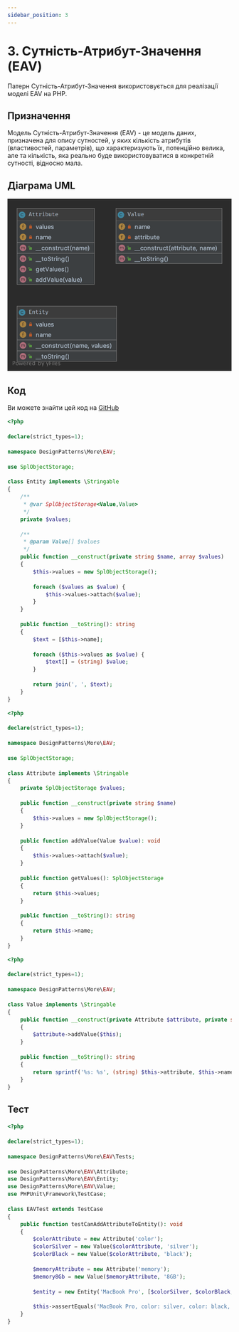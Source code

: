 ```yaml
---
sidebar_position: 3
---
```


# 3. Сутність-Атрибут-Значення (EAV)

Патерн Сутність-Атрибут-Значення використовується для реалізації моделі EAV на PHP.

## Призначення

Модель Сутність-Атрибут-Значення (EAV) - це модель даних, призначена для опису сутностей, у яких кількість 
атрибутів (властивостей, параметрів), що характеризують їх, потенційно велика, але та кількість, яка реально 
буде використовуватися в конкретній сутності, відносно мала.

## Діаграма UML

![ UML](./images/eav.png)

## Код
Ви можете знайти цей код на [GitHub](https://github.com/PetroOstapuk/DesignPatternsPHP/tree/main/More/EAV)

```php title="Entity.php"
<?php

declare(strict_types=1);

namespace DesignPatterns\More\EAV;

use SplObjectStorage;

class Entity implements \Stringable
{
    /**
     * @var SplObjectStorage<Value,Value>
     */
    private $values;

    /**
     * @param Value[] $values
     */
    public function __construct(private string $name, array $values)
    {
        $this->values = new SplObjectStorage();

        foreach ($values as $value) {
            $this->values->attach($value);
        }
    }

    public function __toString(): string
    {
        $text = [$this->name];

        foreach ($this->values as $value) {
            $text[] = (string) $value;
        }

        return join(', ', $text);
    }
}
```

```php title="Attribute.php"
<?php

declare(strict_types=1);

namespace DesignPatterns\More\EAV;

use SplObjectStorage;

class Attribute implements \Stringable
{
    private SplObjectStorage $values;

    public function __construct(private string $name)
    {
        $this->values = new SplObjectStorage();
    }

    public function addValue(Value $value): void
    {
        $this->values->attach($value);
    }

    public function getValues(): SplObjectStorage
    {
        return $this->values;
    }

    public function __toString(): string
    {
        return $this->name;
    }
}
```

```php title="Value.php"
<?php

declare(strict_types=1);

namespace DesignPatterns\More\EAV;

class Value implements \Stringable
{
    public function __construct(private Attribute $attribute, private string $name)
    {
        $attribute->addValue($this);
    }

    public function __toString(): string
    {
        return sprintf('%s: %s', (string) $this->attribute, $this->name);
    }
}
```

## Тест

```php title="Tests/EAVTest.php"
<?php

declare(strict_types=1);

namespace DesignPatterns\More\EAV\Tests;

use DesignPatterns\More\EAV\Attribute;
use DesignPatterns\More\EAV\Entity;
use DesignPatterns\More\EAV\Value;
use PHPUnit\Framework\TestCase;

class EAVTest extends TestCase
{
    public function testCanAddAttributeToEntity(): void
    {
        $colorAttribute = new Attribute('color');
        $colorSilver = new Value($colorAttribute, 'silver');
        $colorBlack = new Value($colorAttribute, 'black');

        $memoryAttribute = new Attribute('memory');
        $memory8Gb = new Value($memoryAttribute, '8GB');

        $entity = new Entity('MacBook Pro', [$colorSilver, $colorBlack, $memory8Gb]);

        $this->assertEquals('MacBook Pro, color: silver, color: black, memory: 8GB', (string) $entity);
    }
}
```